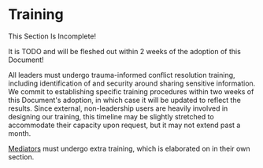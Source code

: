 # Training

<div class="warning">
This Section Is Incomplete! 

It is TODO and will be fleshed out within 2 weeks of the adoption of this Document!
</div>

All leaders must undergo trauma-informed conflict resolution training, including identification of and security around sharing sensitive information. We commit to establishing specific training procedures within two weeks of this Document's adoption, in which case it will be updated to reflect the results. Since external, non-leadership users are heavily involved in designing our training, this timeline may be slightly stretched to accommodate their capacity upon request, but it may not extend past a month.

[Mediators](../07-Leadership-Roles/03-Tier-2/04-Mediator/01-Mediator.md) must undergo extra training, which is elaborated on in their own section.